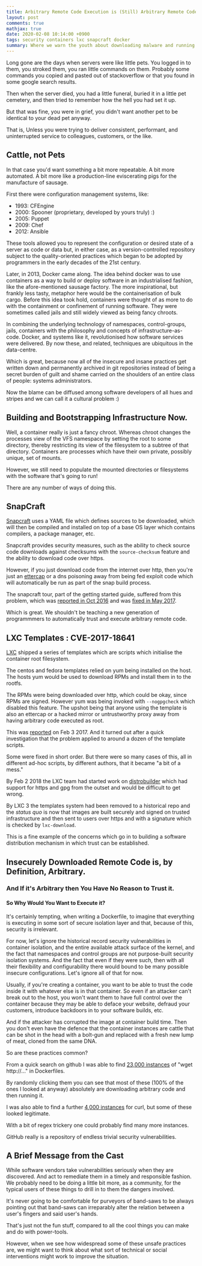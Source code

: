 ```yaml
---
title: Arbitrary Remote Code Execution is (Still) Arbitrary Remote Code Execution
layout: post
comments: true
mathjax: true
date: 2020-02-08 10:14:00 +0900
tags: security containers lxc snapcraft docker
summary: Where we warn the youth about downloading malware and running it
---
```


Long gone are the days when servers were like little pets. You logged in to
them, you stroked them, you ran little commands on them. Probably some commands
you copied and pasted out of stackoverflow or that you found in some google
search results.

Then when the server died, you had a little funeral, buried it in a little pet
cemetery, and then tried to remember how the hell you had set it up.

But that was fine, you were in grief, you didn't want another pet to be
identical to your dead pet anyway.

That is, Unless you were trying to deliver consistent, performant, and
uninterrupted service to colleagues, customers, or the like.

## Cattle, not Pets
In that case you'd want something a bit more repeatable. A bit more automated.
A bit more like a production-line eviscerating pigs for the manufacture of
sausage.

First there were configuration management systems, like:
- 1993: CFEngine
- 2000: Spooner (proprietary, developed by yours truly) :)
- 2005: Puppet
- 2009: Chef
- 2012: Ansible

These tools allowed you to represent the configuration or desired state of a
server as code or data but, in either case, as a version-controlled repository
subject to the quality-oriented practices which began to be adopted by
programmers in the early decades of the 21st century.

Later, in 2013, Docker came along. The idea behind docker was to use containers
as a way to build or deploy software in an industrialised fashion, like the
afore-mentioned sausage factory. The more inspirational, but frankly less
tasty, metaphor here would be the containerisation of bulk cargo. Before this
idea took hold, containers were thought of as more to do with the containment
or confinement of running software. They were sometimes called jails and still
widely viewed as being fancy chroots.

In combining the underlying technology of namespaces, control-groups, jails,
containers with the philosophy and concepts of infrastructure-as-code. Docker,
and systems like it, revolutionised how software services were delivered. By
now these, and related, techniques are ubiquitous in the data-centre.

Which is great, because now all of the insecure and insane practices get
written down and permanently archived in git repositories instead of being a
secret burden of guilt and shame carried on the shoulders of an entire class of
people: systems administrators.

Now the blame can be diffused among software developers of all hues and stripes
and we can call it a cultural problem :)

## Building and Bootstrapping Infrastructure Now.
Well, a container really is just a fancy chroot. Whereas chroot changes the
processes view of the VFS namespace by setting the root to some directory,
thereby restricting its view of the filesystem to a subtree of that directory.
Containers are processes which have their own private, possibly unique, set of
mounts.

However, we still need to populate the mounted directories or filesystems with
the software that's going to run!

There are any number of ways of doing this.

## SnapCraft
[Snapcraft](https://snapcraft.io) uses a YAML file which defines sources to be
downloaded, which will then be compiled and installed on top of a base OS layer
which contains compilers, a package manager, etc.

Snapcraft provides security measures, such as the ability to check source code
downloads against checksums with the `source-checksum` feature and the ability
to download code over https.

However, if you just download code from the internet over http, then you're
just an [ettercap](https://github.com/Ettercap/ettercap) or a dns poisoning
away from being fed exploit code which will automatically be run as part of the
snap build process.

The snapcraft tour, part of the getting started guide, suffered from this
problem, which was
[reported in Oct 2016](https://bugs.launchpad.net/snapcraft/+bug/1634415)
and was [fixed in May 2017](https://github.com/snapcore/snapcraft/pull/1329).

Which is great. We shouldn't be teaching a new generation of programmmers to
automatically trust and execute arbitrary remote code.

## LXC Templates : CVE-2017-18641
[LXC](https://linuxcontainers.org) shipped a series of templates which are
scripts which initialise the container root filesystem.

The centos and fedora templates relied on yum being installed on the host. The
hosts yum would be used to download RPMs and install them in to the rootfs.

The RPMs were being downloaded over http, which could be okay, since RPMs are
signed. However yum was being invoked with `--nogpgcheck` which disabled this
feature. The upshot being that anyone using the template is also an ettercap or
a hacked mirror or untrustworthy proxy away from having arbitrary code executed
as root.

This was [reported](https://bugs.launchpad.net/ubuntu/+source/lxc/+bug/1661447)
on Feb 3 2017. And it turned out after a quick investigation that the problem
applied to around a dozen of the template scripts.

Some were fixed in short order. But there were so many cases of this, all in
different ad-hoc scripts, by different authors, that it became "a bit of a
mess."

By Feb 2 2018 the LXC team had started work on
[distrobuilder](https://github.com/lxc/distrobuilder) which had support for
https and gpg from the outset and would be difficult to get wrong.

By LXC 3 the templates system had been removed to a historical repo and the
_status quo_ is now that images are built securely and signed on trusted
infrastructure and then sent to users over https and with a signature which
is checked by `lxc-download`.

This is a fine example of the concerns which go in to building a software
distribution mechanism in which trust can be established.

## Insecurely Downloaded Remote Code is, by Definition, Arbitrary.
### And If it's Arbitrary then You Have No Reason to Trust it.
#### So Why Would You Want to Execute it?

It's certainly tempting, when writing a Dockerfile, to imagine that everything
is executing in some sort of secure isolation layer and that, because of this,
security is irrelevant.

For now, let's ignore the historical record security vulnerabilities in
container isolation, and the entire available attack surface of the kernel, and
the fact that namespaces and control groups are not purpose-built security
isolation systems. And the fact that even if they were such, then with all their
flexibility and configurability there would bound to be many possible insecure
configurations. Let's ignore all of that for now.

Usually, if you're creating a container, you want to be able to trust the code
inside it with whatever else is in that container. So even if an attacker can't
break out to the host, you won't want them to have full control over the
container because they may be able to deface your website, defraud your
customers, introduce backdoors in to your software builds, etc.

And if the attacker has corrupted the image at container build time. Then you
don't even have the defence that the container instances are cattle that can be
shot in the head with a bolt-gun and replaced with a fresh new lump of meat,
cloned from the same DNA.

So are these practices common?

From a quick search on github I was able to find
[23,000 instances](
https://github.com/search?l=&q="wget+http%3A%2F%2F"+language%3ADockerfile&type=Code) of "wget http://..." in Dockerfiles.

By randomly clicking them you can see that most of these (100% of the ones I
looked at anyway) absolutely are downloading arbitrary code and then running
it.

I was also able to find a further [4,000 instances](
https://github.com/search?utf8=✓&q="curl+http%3A%2F%2F"+language%3ADockerfile&type=Code&ref=advsearch&l=&l=)
for curl, but some of these looked legitimate.

With a bit of regex trickery one could probably find many more instances.

GitHub really is a repository of endless trivial security vulnerabilities.

## A Brief Message from the Cast
While software vendors take vulnerabilities seriously when they are discovered.
And act to remediate them in a timely and responsible fashion. We probably need
to be doing a little bit more, as a community, for the typical users of these
things to drill in to them the dangers involved.

It's never going to be comfortable for purveyors of band-saws to be always
pointing out that band-saws can irreparably alter the relation between a user's
fingers and said user's hands.

That's just not the fun stuff, compared to all the cool things you can make and
do with power-tools.

However, when we see how widespread some of these unsafe practices are, we
might want to think about what sort of technical or social interventions might
work to improve the situation.
